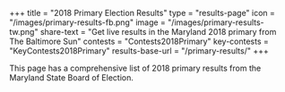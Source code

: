 +++
title = "2018 Primary Election Results"
type = "results-page"
icon = "/images/primary-results-fb.png"
image = "/images/primary-results-tw.png"
share-text = "Get live results in the Maryland 2018 primary from The Baltimore Sun"
contests = "Contests2018Primary"
key-contests = "KeyContests2018Primary"
results-base-url = "/primary-results/"
+++

This page has a comprehensive list of 2018 primary results from the Maryland State Board of Election.

[lb]: http://live.baltimoresun.com/Event/Primary_Election_Day_2018_Live_coverage_from_Maryland
